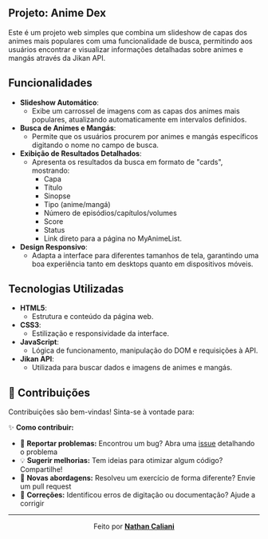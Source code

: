 ## Projeto: Anime Dex

Este é um projeto web simples que combina um slideshow de capas dos animes mais populares com uma funcionalidade de busca, permitindo aos usuários encontrar e visualizar informações detalhadas
sobre animes e mangás através da Jikan API.

## Funcionalidades

- **Slideshow Automático**:
  - Exibe um carrossel de imagens com as capas dos animes mais populares, atualizando automaticamente em intervalos definidos.
- **Busca de Animes e Mangás**:
  - Permite que os usuários procurem por animes e mangás específicos digitando o nome no campo de busca.
- **Exibição de Resultados Detalhados**:
  - Apresenta os resultados da busca em formato de "cards", mostrando:
    - Capa
    - Título
    - Sinopse
    - Tipo (anime/mangá)
    - Número de episódios/capítulos/volumes
    - Score
    - Status
    - Link direto para a página no MyAnimeList.
- **Design Responsivo**:
  - Adapta a interface para diferentes tamanhos de tela, garantindo uma boa experiência tanto em desktops quanto em dispositivos móveis.

## Tecnologias Utilizadas

- **HTML5**:
  - Estrutura e conteúdo da página web.
- **CSS3**:
  - Estilização e responsividade da interface.
- **JavaScript**:
  - Lógica de funcionamento, manipulação do DOM e requisições à API.
- **Jikan API**:
  - Utilizada para buscar dados e imagens de animes e mangás.
## 🤝 Contribuições

Contribuições são bem-vindas! Sinta-se à vontade para:

✨ **Como contribuir:**
- 🐛 **Reportar problemas:** Encontrou um bug? Abra uma [issue](https://github.com/NtCalii/Sistema_de_Controle_de_Estoque/issues) detalhando o problema
- 💡 **Sugerir melhorias:** Tem ideias para otimizar algum código? Compartilhe!
- 🧠 **Novas abordagens:** Resolveu um exercício de forma diferente? Envie um pull request
- 📝 **Correções:** Identificou erros de digitação ou documentação? Ajude a corrigir

---

<div align="center">
  
Feito por **[Nathan Caliani](https://github.com/NtCalii)**  

</div>
